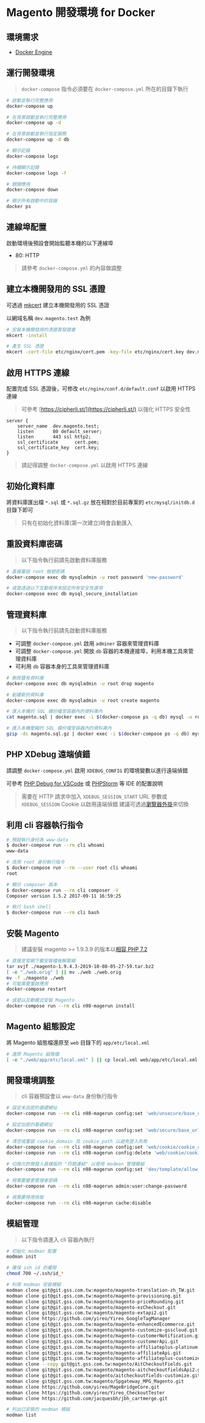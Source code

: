 ﻿# Magento 開發環境 for Docker

## 環境需求

- [Docker Engine](https://docs.docker.com/engine/installation/)

## 運行開發環境

> `docker-compose` 指令必須要在 `docker-compose.yml` 所在的目錄下執行

```sh
# 啟動並執行完整應用
docker-compose up

# 在背景啟動並執行完整應用
docker-compose up -d

# 在背景啟動並執行指定服務
docker-compose up -d db

# 顯示記錄
docker-compose logs

# 持續顯示記錄
docker-compose logs -f

# 關閉應用
docker-compose down

# 顯示所有啟動中的容器
docker ps
```

## 連線埠配置

啟動環境後預設會開始監聽本機的以下連線埠

- 80: HTTP

> 請參考 `docker-compose.yml` 的內容做調整

## 建立本機開發用的 SSL 憑證

可透過 [mkcert](https://github.com/FiloSottile/mkcert) 建立本機開發用的 SSL 憑證

以網域名稱 `dev.magento.test` 為例

```sh
# 安裝本機開發用的憑證簽發證書
mkcert -install

# 產生 SSL 憑證
mkcert -cert-file etc/nginx/cert.pem -key-file etc/nginx/cert.key dev.magento.test
```

## 啟用 HTTPS 連線

配置完成 SSL 憑證後，可修改 `etc/nginx/conf.d/default.conf` 以啟用 HTTPS 連線

> 可參考 [https://cipherli.st/](https://cipherli.st/) 以強化 HTTPS 安全性

```nginx
server {
    server_name  dev.magento.test;
    listen       80 default_server;
    listen       443 ssl http2;
    ssl_certificate      cert.pem;
    ssl_certificate_key  cert.key;
}
```

> 請記得調整 `docker-compose.yml` 以啟用 HTTPS 連線

## 初始化資料庫

將資料庫匯出檔 `*.sql` 或 `*.sql.gz` 放在相對於目前專案的 `etc/mysql/initdb.d` 目錄下即可

> 只有在初始化資料庫(第一次建立)時會自動匯入

## 重設資料庫密碼

> 以下指令執行前請先啟動資料庫服務

```sh
# 直接重設 root 帳號密碼
docker-compose exec db mysqladmin -u root password 'new-password'

# 或是透過以下互動程序來設定所有安全性選項
docker-compose exec db mysql_secure_installation
```

## 管理資料庫

> 以下指令執行前請先啟動資料庫服務

- 可調整 `docker-compose.yml` 啟用 `adminer` 容器來管理資料庫
- 可調整 `docker-compose.yml` 開放 `db` 容器的本機連接埠，利用本機工具來管理資料庫
- 可利用 `db` 容器本身的工具來管理資料庫

```sh
# 刪除暨有資料庫
docker-compose exec db mysqladmin -u root drop magento

# 創建新的資料庫
docker-compose exec db mysqladmin -u root create magento

# 匯入本機的 SQL 備份檔至容器內的資料庫內
cat magento.sql | docker exec -i $(docker-compose ps -q db) mysql -u root magento

# 匯入本機壓縮的 SQL 備份檔至容器內的資料庫內
gzip -dc magento.sql.gz | docker exec -i $(docker-compose ps -q db) mysql -u root magento
```

## PHP XDebug 遠端偵錯

請調整 `docker-compose.yml` 啟用 `XDEBUG_CONFIG` 的環境變數以進行遠端偵錯

可參考 [PHP Debug for VSCode](https://code.visualstudio.com/docs/languages/php#_debugging) 或 [PHPStorm](https://www.jetbrains.com/help/phpstorm/zero-configuration-debugging.html) 等 IDE 的配置說明

> 需要在 HTTP 請求中加入 `XDEBUG_SESSION_START` URL 參數或 `XDEBUG_SESSION` Cookie 以啟用遠端偵錯
> 建議可透過[瀏覽器外掛](https://chrome.google.com/webstore/detail/xdebug-helper/eadndfjplgieldjbigjakmdgkmoaaaoc)來切換

## 利用 cli 容器執行指令

```sh
# 預設執行身份為 www-data
$ docker-compose run --rm cli whoami
www-data

# 改用 root 身份執行指令
$ docker-compose run --rm --user root cli whoami
root

# 顯示 composer 版本
$ docker-compose run --rm cli composer -V
Composer version 1.5.2 2017-09-11 16:59:25

# 執行 bash shell
$ docker-compose run --rm cli bash
```

## 安裝 Magento

> 建議安裝 magento >= 1.9.3.9 的版本以[相容 PHP 7.2](https://inchoo.net/magento/magento-1-official-php-7-2-patches/)

```sh
# 直接至官網下載安裝檔後解壓縮
tar xvjf ./magento-1.9.4.3-2019-10-08-05-27-59.tar.bz2
[ -e "./web.orig" ] || mv ./web ./web.orig
mv -f ./magento ./web
# 可能需要重啟應用
docker-compose restart

# 或是以互動模式安裝 Magento
docker-compose run --rm cli n98-magerun install
```

## Magento 組態設定

將 Magento 組態檔還原至 `web` 目錄下的 `app/etc/local.xml`

```sh
# 還原 Magento 組態檔
[ -e "./web/app/etc/local.xml" ] || cp local.xml web/app/etc/local.xml
```

## 開發環境調整

> cli 容器預設會以 `www-data` 身份執行指令

```sh
# 設定未加密的基礎網址
docker-compose run --rm cli n98-magerun config:set 'web/unsecure/base_url' 'http://dev.magento.test/'

# 設定加密的基礎網址
docker-compose run --rm cli n98-magerun config:set 'web/secure/base_url' 'https://dev.magento.test/'

# 清空或重設 cookie_domain 及 cookie_path 以避免登入失敗
docker-compose run --rm cli n98-magerun config:set 'web/cookie/cookie_domain' dev.magento.test
docker-compose run --rm cli n98-magerun config:delete 'web/cookie/cookie_path'

# 切換允許開發人員樣版的 "符號連結" 以使用 modman 管理模組
docker-compose run --rm cli n98-magerun config:set 'dev/template/allow_symlink' '1'

# 視需要變更管理者密碼
docker-compose run --rm cli n98-magerun admin:user:change-password

# 視需要停用快取
docker-compose run --rm cli n98-magerun cache:disable
```

## 模組管理

> 以下指令請進入 cli 容器內執行

```sh
# 初始化 modman 配置
modman init

# 確保 ssh id 的權限
chmod 700 ~/.ssh/id_*

# 利用 modman 安裝模組
modman clone git@git.gss.com.tw:magento/magento-translation-zh_TW.git
modman clone git@git.gss.com.tw:magento/magento-provisioning.git
modman clone git@git.gss.com.tw:magento/magento-priceRounding.git
modman clone git@git.gss.com.tw:magento/magento-ezCheckout.git
modman clone git@git.gss.com.tw:magento/magento-extapi2.git
modman clone https://github.com/yireo/Yireo_GoogleTagManager
modman clone git@git.gss.com.tw:magento/magento-enhancedEcommerce.git
modman clone git@git.gss.com.tw:magento/magento-customize-gsscloud.git
modman clone git@git.gss.com.tw:magento/magento-customerNotification.git
modman clone git@git.gss.com.tw:magento/magento-customerApi.git
modman clone git@git.gss.com.tw:magento/magento-affiliateplus-platinum.git
modman clone git@git.gss.com.tw:magento/magento-affiliateApi.git
modman clone git@git.gss.com.tw:magento/magento-affiliateplus-customize.git
modman clone --copy git@git.gss.com.tw:magento/AitCheckoutFields.git
modman clone git@git.gss.com.tw:magento/magento-aitcheckoutfieldsApi2.git
modman clone git@git.gss.com.tw:magento/aitcheckoutfields-customize.git
modman clone git@git.gss.com.tw:magento/Spgateway_MPG_Magento.git
modman clone https://github.com/yireo/MageBridgeCore.git
modman clone https://github.com/yireo/Yireo_CheckoutTester
modman clone https://github.com/jacquesbh/jbh_cartmerge.git

# 列出已安裝的 modman 模組
modman list
```
